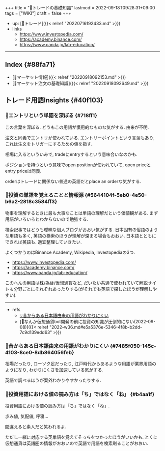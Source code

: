 +++
title = "📝トレードの基礎知識"
lastmod = 2022-09-18T09:28:31+09:00
tags = ["WIKI"]
draft = false
+++

-   up: [📝トレード]({{< relref "20220716192433.md" >}})
-   links
    -   <https://www.investopedia.com/>
    -   <https://academy.binance.com/>
    -   <https://www.oanda.jp/lab-education/>

---


## Index {#88fa71}

-   [📝マーケット情報]({{< relref "20220918092153.md" >}})
-   [📝マーケット注文の基礎知識]({{< relref "20220918092649.md" >}})


## トレード用語Insights {#40f103}


### 🤔エントリという単語を深ぼる {#718ff1}

この言葉を深ぼる. どうもこの用語が慣用的なものな気がする. 由来が不明.

注文と同義でエントリが使われている. エントリーポイントという言葉もあり, これは注文をトリガーにするための値を指す.

相場に入るといういみで, tradeにentryするという意味合いなのかも.

ポジションを持つという意味でopen positionが使われていて, open priceとentry priceは同義.

orderはトレードに関係ない普通の英語だとplace an orderな気がする.


### 🤔投資の単語を覚えることと情報源 {#5644104f-5eb0-4e50-b6a2-2818c3584ff3}

物事を理解するときに最も大事なことは単語の理解だという価値観がある. まず用語がいろいろとわからないので勉強する.

検索記事ではどうも曖昧な個人ブログがおおい気がする. 日本固有の俗語のような用語も多く, 英語の検索のほうが理解が深まる場合もおおい. 日本語とともにできれば英語も. 適宜整理していきたい.

よくつかうのはBinance Academy, Wikipedia, Investopediaの3つ.

-   <https://www.investopedia.com/>
-   <https://academy.binance.com/>
-   <https://www.oanda.jp/lab-education/>

このへんの用語は株/為替/仮想通貨など, だいたい共通で使われていて解説サイトも分野ごとにそれぞれあったりする(がそれでも英語で探したほうが理解しやすい).

---

-   refs.
    -   [💡昔からある日本語由来の用語がわかりにくい](#7485f050-145c-4103-8ce0-8db864056feb)
    -   [💭なんか仮想通貨bot開発の前に投資の知識が圧倒的にない(2022-09-08)]({{< relref "2022-w36.md#e5a5376e-5346-4f8b-b2dd-7c9d139edd63" >}})


### 🤔昔からある日本語由来の用語がわかりにくい {#7485f050-145c-4103-8ce0-8db864056feb}

相場だったり, ローソク足だったり, 江戸時代からあるような用語が業界用語のようになり, わかりにくさを加速している気がする.

英語で調べるほうが案外わかりやすかったりする.


### 🤔投資用語における値の読み方は「ち」ではなく「ね」 {#b4aa1f}

投資用語における値の読み方は「ち」ではなく「ね」.

歩み値, 気配値, 呼寝...

間違えると素人だと笑われるよ.

ただし一緒に対応する英単語を覚えてそっちをつかったほうがいいかも. とくに仮想通貨は英語圏の情報がおおいので英語で用語を検索刷ることがおおい.
